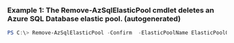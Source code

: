 ### Example 1: The Remove-AzSqlElasticPool cmdlet deletes an Azure SQL Database elastic pool. (autogenerated)
```powershell
PS C:\> Remove-AzSqlElasticPool -Confirm  -ElasticPoolName ElasticPool01 -Force  -ResourceGroupName ResourceGroup01 -ServerName Server01
```

